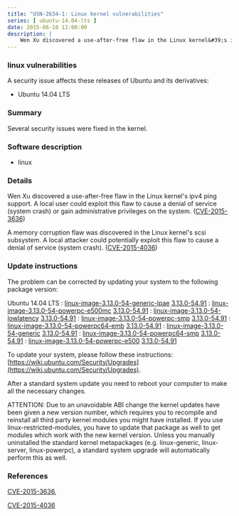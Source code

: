 ```yaml
---
title: "USN-2634-1: Linux kernel vulnerabilities"
series: [ ubuntu-14.04-lts ]
date: 2015-06-10 12:00:00
description: |
    Wen Xu discovered a use-after-free flaw in the Linux kernel&#39;s ipv4 ping support. A local user could exploit this flaw to cause a denial of service (system crash) or gain administrative privileges on the system. ([CVE-2015-3636](http://people.ubuntu.com/~ubuntu-security/cve/CVE-2015-3636))
--- 
```

 
### linux vulnerabilities

A security issue affects these releases of Ubuntu and its derivatives:

* Ubuntu 14.04 LTS

### Summary

Several security issues were fixed in the kernel. 

### Software description

* linux 

### Details

Wen Xu discovered a use-after-free flaw in the Linux kernel&#39;s ipv4 ping support. A local user could exploit this flaw to cause a denial of service (system crash) or gain administrative privileges on the system. ([CVE-2015-3636](http://people.ubuntu.com/~ubuntu-security/cve/CVE-2015-3636))

A memory corruption flaw was discovered in the Linux kernel&#39;s scsi subsystem. A local attacker could potentially exploit this flaw to cause a denial of service (system crash). ([CVE-2015-4036](http://people.ubuntu.com/~ubuntu-security/cve/CVE-2015-4036)) 

### Update instructions

The problem can be corrected by updating your system to the following package version:

Ubuntu 14.04 LTS
 : [linux-image-3.13.0-54-generic-lpae](https://launchpad.net/ubuntu/+source/linux) <span> [3.13.0-54.91](https://launchpad.net/ubuntu/+source/linux/3.13.0-54.91) </span> 
 : [linux-image-3.13.0-54-powerpc-e500mc](https://launchpad.net/ubuntu/+source/linux) <span> [3.13.0-54.91](https://launchpad.net/ubuntu/+source/linux/3.13.0-54.91) </span> 
 : [linux-image-3.13.0-54-lowlatency](https://launchpad.net/ubuntu/+source/linux) <span> [3.13.0-54.91](https://launchpad.net/ubuntu/+source/linux/3.13.0-54.91) </span> 
 : [linux-image-3.13.0-54-powerpc-smp](https://launchpad.net/ubuntu/+source/linux) <span> [3.13.0-54.91](https://launchpad.net/ubuntu/+source/linux/3.13.0-54.91) </span> 
 : [linux-image-3.13.0-54-powerpc64-emb](https://launchpad.net/ubuntu/+source/linux) <span> [3.13.0-54.91](https://launchpad.net/ubuntu/+source/linux/3.13.0-54.91) </span> 
 : [linux-image-3.13.0-54-generic](https://launchpad.net/ubuntu/+source/linux) <span> [3.13.0-54.91](https://launchpad.net/ubuntu/+source/linux/3.13.0-54.91) </span> 
 : [linux-image-3.13.0-54-powerpc64-smp](https://launchpad.net/ubuntu/+source/linux) <span> [3.13.0-54.91](https://launchpad.net/ubuntu/+source/linux/3.13.0-54.91) </span> 
 : [linux-image-3.13.0-54-powerpc-e500](https://launchpad.net/ubuntu/+source/linux) <span> [3.13.0-54.91](https://launchpad.net/ubuntu/+source/linux/3.13.0-54.91) </span> 

To update your system, please follow these instructions: [https://wiki.ubuntu.com/Security/Upgrades](https://wiki.ubuntu.com/Security/Upgrades).

After a standard system update you need to reboot your computer to make all the necessary changes.

ATTENTION: Due to an unavoidable ABI change the kernel updates have been given a new version number, which requires you to recompile and reinstall all third party kernel modules you might have installed. If you use linux-restricted-modules, you have to update that package as well to get modules which work with the new kernel version. Unless you manually uninstalled the standard kernel metapackages (e.g. linux-generic, linux-server, linux-powerpc), a standard system upgrade will automatically perform this as well. 

### References

 [CVE-2015-3636](http://people.ubuntu.com/~ubuntu-security/cve/CVE-2015-3636), 

 [CVE-2015-4036](http://people.ubuntu.com/~ubuntu-security/cve/CVE-2015-4036)
 
